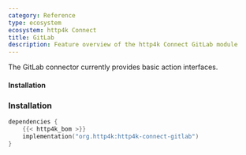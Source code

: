 ```yaml
---
category: Reference
type: ecosystem
ecosystem: http4k Connect
title: GitLab
description: Feature overview of the http4k Connect GitLab module
---
```



The GitLab connector currently provides basic action interfaces.

#### Installation

### Installation

```kotlin
dependencies {
    {{< http4k_bom >}}
    implementation("org.http4k:http4k-connect-gitlab")
}
```
